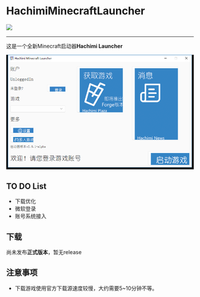 # HachimiMinecraftLauncher

[![](https://img.shields.io/badge/V%20ME-50-red?style=for-the-badge&logo=kfc&logoColor=red)]()

***

这是一个全新Minecraft启动器**Hachimi Launcher**

![Launcher](https://raw.githubusercontent.com/Hachimi2333/HachimiMinecraftLauncher/master/launcher.png)

## TO DO List

- 下载优化
- 微软登录
- 账号系统接入

## 下载

尚未发布**正式版本**，暂无release

## 注意事项

- 下载游戏使用官方下载源速度较慢，大约需要5~10分钟不等。
